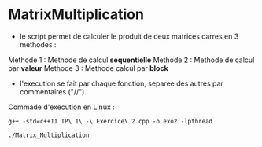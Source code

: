 # MatrixMultiplication

- le script permet de calculer le produit de deux matrices carres en 3 methodes : 

Methode 1 : Methode de calcul __sequentielle__
Methode 2 : Methode de calcul par __valeur__
Methode 3 : Methode calcul par __block__

- l'execution se fait par chaque fonction, separee des autres par commentaires ("//").

Commade d'execution en Linux : 
```
g++ -std=c++11 TP\ 1\ -\ Exercice\ 2.cpp -o exo2 -lpthread
```

```
./Matrix_Multiplication
```
